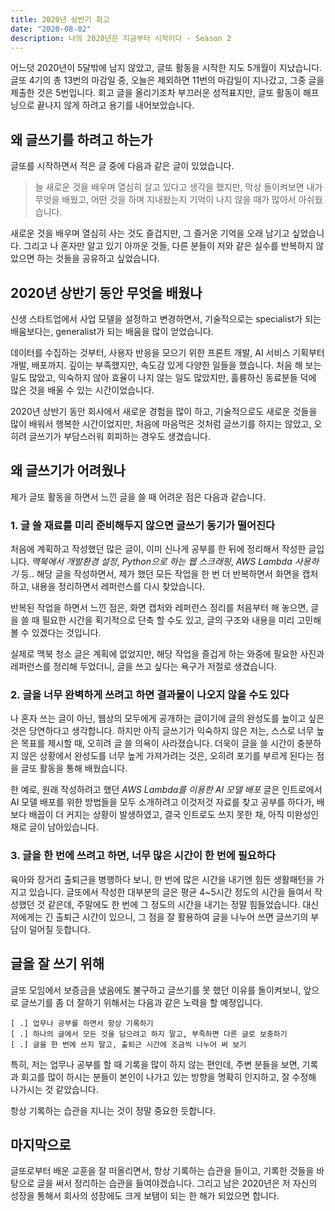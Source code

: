 ```yaml
---
title: 2020년 상반기 회고
date: "2020-08-02"
description: 나의 2020년은 지금부터 시작이다 - Season 2
---
```


어느덧 2020년이 5달밖에 남지 않았고, 글또 활동을 시작한 지도 5개월이 지났습니다.
글또 4기의 총 13번의 마감일 중, 오늘은 제외하면 11번의 마감일이 지나갔고, 그중 글을 제출한 것은 5번입니다.
회고 글을 올리기조차 부끄러운 성적표지만, 글또 활동이 해프닝으로 끝나지 않게 하려고 용기를 내어보았습니다.

## 왜 글쓰기를 하려고 하는가

글또를 시작하면서 적은 글 중에 다음과 같은 글이 있었습니다.

>늘 새로운 것을 배우며 열심히 살고 있다고 생각을 했지만, 막상 돌이켜보면 내가 무엇을 배웠고, 어떤 것을 하며 지내왔는지 기억이 나지 않을 때가 많아서 아쉬웠습니다.

새로운 것을 배우며 열심히 사는 것도 즐겁지만, 그 즐거운 기억을 오래 남기고 싶었습니다. 그리고 나 혼자만 알고 있기 아까운 것들, 다른 분들이 저와 같은 실수를 반복하지 않았으면 하는 것들을 공유하고 싶었습니다.

## 2020년 상반기 동안 무엇을 배웠나

신생 스타트업에서 사업 모델을 설정하고 변경하면서, 기술적으로는 specialist가 되는 배움보다는, generalist가 되는 배움을 많이 얻었습니다.

데이터를 수집하는 것부터, 사용자 반응을 모으기 위한 프론트 개발, AI 서비스 기획부터 개발, 배포까지. 깊이는 부족했지만, 속도감 있게 다양한 일들을 했습니다. 처음 해 보는 일도 많았고, 익숙하지 않아 효율이 나지 않는 일도 많았지만, 훌륭하신 동료분들 덕에 많은 것을 배울 수 있는 시간이었습니다.

2020년 상반기 동안 회사에서 새로운 경험을 많이 하고, 기술적으로도 새로운 것들을 많이 배워서 행복한 시간이었지만, 처음에 마음먹은 것처럼 글쓰기를 하지는 않았고, 오히려 글쓰기가 부담스러워 회피하는 경우도 생겼습니다.

## 왜 글쓰기가 어려웠나

제가 글또 활동을 하면서 느낀 글을 쓸 때 어려운 점은 다음과 같습니다.

### 1. 글 쓸 재료를 미리 준비해두지 않으면 글쓰기 동기가 떨어진다

처음에 계획하고 작성했던 많은 글이, 이미 신나게 공부를 한 뒤에 정리해서 작성한 글입니다.
*맥북에서 개발환경 설정*, *Python으로 하는 웹 스크래핑*, *AWS Lambda 사용하기* 등.. 해당 글을 작성하면서, 제가 했던 모든 작업을 한 번 더 반복하면서 화면을 캡처하고, 내용을 정리하면서 레퍼런스를 다시 찾았습니다.

반복된 작업을 하면서 느낀 점은, 화면 캡처와 레퍼런스 정리를 처음부터 해 놓으면, 글을 쓸 때 필요한 시간을 획기적으로 단축 할 수도 있고, 글의 구조와 내용을 미리 고민해 볼 수 있겠다는 것입니다.

실제로 맥북 청소 글은 계획에 없었지만, 해당 작업을 즐겁게 하는 와중에 필요한 사진과 레퍼런스를 정리해 두었더니, 글을 쓰고 싶다는 욕구가 저절로 생겼습니다.

### 2. 글을 너무 완벽하게 쓰려고 하면 결과물이 나오지 않을 수도 있다

나 혼자 쓰는 글이 아닌, 웹상의 모두에게 공개하는 글이기에 글의 완성도를 높이고 싶은 것은 당연하다고 생각합니다.
하지만 아직 글쓰기가 익숙하지 않은 저는, 스스로 너무 높은 목표를 제시할 때, 오히려 글 쓸 의욕이 사라졌습니다.
더욱이 글을 쓸 시간이 충분하지 않은 상황에서 완성도를 너무 높게 가져가려는 것은, 오히려 포기를 부르게 된다는 점을 글또 활동을 통해 배웠습니다.

한 예로, 원래 작성하려고 했던 *AWS Lambda를 이용한 AI 모델 배포* 글은 인트로에서 AI 모델 배포를 위한 방법들을 모두 소개하려고 이것저것 자료를 찾고 공부를 하다가, 배보다 배꼽이 더 커지는 상황이 발생하였고, 결국 인트로도 쓰지 못한 채, 아직 미완성인 채로 글이 남아있습니다.

### 3. 글을 한 번에 쓰려고 하면, 너무 많은 시간이 한 번에 필요하다

육아와 장거리 출퇴근을 병행하다 보니, 한 번에 많은 시간을 내기엔 힘든 생활패턴을 가지고 있습니다. 글또에서 작성한 대부분의 글은 평균 4~5시간 정도의 시간을 들여서 작성했던 것 같은데, 주말에도 한 번에 그 정도의 시간을 내기는 정말 힘들었습니다. 대신 저에게는 긴 출퇴근 시간이 있으니, 그 점을 잘 활용하여 글을 나누어 쓰면 글쓰기의 부담이 덜어질 듯합니다.

## 글을 잘 쓰기 위해

글또 모임에서 보증금을 냈음에도 불구하고 글쓰기를 못 했던 이유를 돌이켜보니, 앞으로 글쓰기를 좀 더 잘하기 위해서는 다음과 같은 노력을 할 예정입니다.

    [ .] 업무나 공부를 하면서 항상 기록하기
    [ .] 하나의 글에서 모든 것을 담으려고 하지 말고, 부족하면 다른 글로 보충하기
    [ .] 글을 한 번에 쓰지 말고, 출퇴근 시간에 조금씩 나누어 써 보기

특히, 저는 업무나 공부를 할 때 기록을 많이 하지 않는 편인데, 주변 분들을 보면, 기록과 회고를 많이 하시는 분들이 본인이 나가고 있는 방향을 명확히 인지하고, 잘 수정해 나가시는 것 같았습니다.

항상 기록하는 습관을 지니는 것이 정말 중요한 듯합니다.

## 마지막으로

글또로부터 배운 교훈을 잘 떠올리면서, 항상 기록하는 습관을 들이고, 기록한 것들을 바탕으로 글을 써서 정리하는 습관을 들여야겠습니다. 그리고 남은 2020년은 저 자신의 성장을 통해서 회사의 성장에도 크게 보탬이 되는 한 해가 되었으면 합니다.